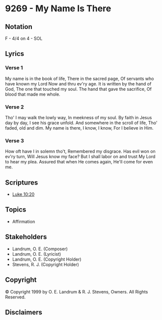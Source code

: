 # 9269 - My Name Is There

## Notation

F - 4/4 on 4 - SOL

## Lyrics

### Verse 1

My name is in the book of life, There in the sacred page, Of servants who have known my Lord Now and thru ev'ry age. It is written by the hand of God, The one that touched my soul. The hand that gave the sacrifice, Of blood that made me whole.

### Verse 2

Tho' I may walk the lowly way, In meekness of my soul. By faith in Jesus day by day, I see his grace unfold. And somewhere in the scroll of life, Tho' faded, old and dim. My name is there, I know, I know, For I believe in Him.

### Verse 3

How oft  have I in solemn tho't, Remembered my disgrace. Has evil won on ev'ry turn, Will Jesus know my face? But I shall labor on and trust My Lord to hear my plea. Assured that when He comes again, He'll come for even me.


## Scriptures

- [Luke 10:20](https://www.biblegateway.com/passage/?search=Luke%2010%3A20)

## Topics

- Affirmation

## Stakeholders

- Landrum, O. E. (Composer)
- Landrum, O. E. (Lyricist)
- Landrum, O. E. (Copyright Holder)
- Stevens, R. J. (Copyright Holder)

## Copyright

© Copyright 1999 by O. E. Landrum & R. J. Stevens, Owners. All Rights Reserved.


## Disclaimers


